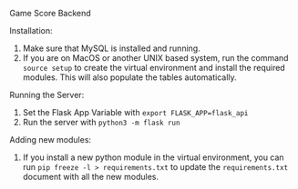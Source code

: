 Game Score Backend

Installation:
1. Make sure that MySQL is installed and running.
2. If you are on MacOS or another UNIX based system, run the command ```source setup``` to create the virtual environment and install the required modules. This will also populate the tables automatically. 

Running the Server:
1. Set the Flask App Variable with ```export FLASK_APP=flask_api```
2. Run the server with ```python3 -m flask run```

Adding new modules:
1. If you install a new python module in the virtual environment, you can run ```pip freeze -l > requirements.txt``` to update the ```requirements.txt``` document with all the new modules.